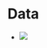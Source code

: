 # Data

- <img src="https://latex.codecogs.com/gif.latex?O_t=\text { Onset event at time bin } t " /> 

